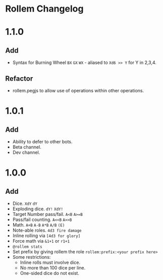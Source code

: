 # Rollem Changelog
# 1.1.0
## Add
* Syntax for Burning Wheel `BX` `GX` `WX` - aliased to `Xd6 >> Y` for Y in 2,3,4.
## Refactor
* rollem.pegjs to allow use of operations within other operations.

# 1.0.1
## Add
* Ability to defer to other bots.
* Beta channel.
* Dev channel.

# 1.0.0
## Add
* Dice. `XdY` `dY`
* Exploding dice. `dY!` `XdY!`
* Target Number pass/fail. `A<B` `A>=B`
* Pass/fail counting. `A<<B` `A>>B`
* Math. `A+B` `A-B` `A*B` `A/B` `(E)`
* Note-able roles. `4d3 fire damage`
* Inline rolling via `[4d3 for glory]`
* Force math via `&1+1` or `r1+1`
* `@rollem stats`
* Set prefix by giving rollem the role `rollem:prefix:<your prefix here>`
* Some restrictions:
  * Inline rolls must involve dice.
  * No more than 100 dice per line.
  * One-sided dice do not exist.
